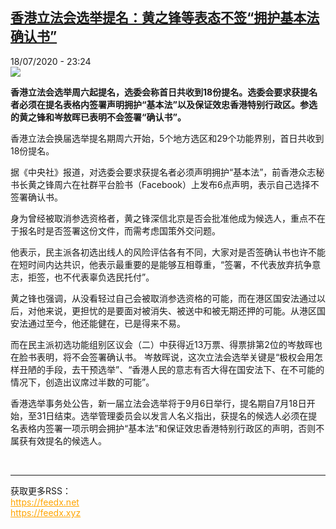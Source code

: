 <!--1595109433000-->
[香港立法会选举提名：黄之锋等表态不签“拥护基本法确认书”](http://www.rfi.fr//cn/%E4%B8%AD%E5%9B%BD/20200718-%E9%A6%99%E6%B8%AF%E7%AB%8B%E6%B3%95%E4%BC%9A%E9%80%89%E4%B8%BE%E6%8F%90%E5%90%8D-%E9%BB%84%E4%B9%8B%E9%94%8B%E7%AD%89%E8%A1%A8%E6%80%81%E4%B8%8D%E7%AD%BE-%E6%8B%A5%E6%8A%A4%E5%9F%BA%E6%9C%AC%E6%B3%95%E7%A1%AE%E8%AE%A4%E4%B9%A6)
------

<div>18/07/2020 - 23:24</div><img src="https://s.rfi.fr/media/display/0dccbf64-c93d-11ea-864d-005056a964fe/w:310/p:16x9/2020-07-15T092222Z_222424411_RC2LTH95HF7U_RTRMADP_3_HONGKONG-SECURITY-ELECTIONS.JPG"><p><strong>香港立法会选举周六起提名，选委会称首日共收到18份提名。选委会要求获提名者必须在提名表格内签署声明拥护“基本法”以及保证效忠香港特别行政区。参选的黄之锋和岑敖晖已表明不会签署“确认书”。</strong></p><div class="t-content__body u-clearfix"><div class="m-interstitial"></div><p>香港立法会换届选举提名期周六开始，5个地方选区和29个功能界别，首日共收到18份提名。</p><p>据《中央社》报道，对选委会要求获提名者必须声明拥护“基本法”，前香港众志秘书长黄之锋周六在社群平台脸书（Facebook）上发布6点声明，表示自己选择不签署确认书。</p><p>身为曾经被取消参选资格者，黄之锋深信北京是否会批准他成为候选人，重点不在于报名时是否签署这份文件，而需考虑国策外交问题。</p><p>他表示，民主派各初选出线人的风险评估各有不同，大家对是否签确认书也许不能在短时间内达共识，他表示最重要的是能够互相尊重，“签署，不代表放弃抗争意志，拒签，也不代表辜负选民托付”。</p><p>黄之锋也强调，从没看轻过自己会被取消参选资格的可能，而在港区国安法通过以后，对他来说，更担忧的是要面对被消失、被送中和被无期还押的可能。从港区国安法通过至今，他还能健在，已是得来不易。</p><p>而在民主派初选功能组别区议会（二）中获得近13万票、得票排第2位的岑敖晖也在脸书表明，将不会签署确认书。 岑敖晖说，这次立法会选举关键是“极权会用怎样丑陋的手段，去干预选举”、“香港人民的意志有否大得在国安法下、在不可能的情况下，创造出议席过半数的可能”。</p><p>香港选举事务处公告，新一届立法会选举将于9月6日举行，提名期自7月18日开始，至31日结束。选举管理委员会以发言人名义指出，获提名的候选人必须在提名表格内签署一项示明会拥护“基本法”和保证效忠香港特别行政区的声明，否则不属获有效提名的候选人。</p><div class="o-self-promo o-self-promo--nl o-self-promo--hidden" data-selfpromo-newsletter></div><div class="o-self-promo o-self-promo--app o-self-promo--hidden" data-selfpromo-app></div></div><br><hr><div>获取更多RSS：<br><a href="https://feedx.net" style="color:orange" target="_blank">https://feedx.net</a> <br><a href="https://feedx.xyz" style="color:orange" target="_blank">https://feedx.xyz</a><br></div>
